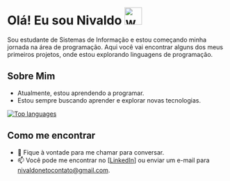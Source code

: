 # Olá! Eu sou Nivaldo <img src="https://user-images.githubusercontent.com/72663882/171687151-bb31c996-c9d2-49c8-b593-734946893b23.gif" alt="waving hand gif" aria-hidden="true" width="40" />

Sou estudante de Sistemas de Informação e estou começando minha jornada na área de programação. Aqui você vai encontrar alguns dos meus primeiros projetos, onde estou explorando linguagens de programação.

## Sobre Mim

- Atualmente, estou aprendendo a programar.
- Estou sempre buscando aprender e explorar novas tecnologias.

[![Top languages](https://github-readme-mwendwa.vercel.app/api/top-langs/?username=NivaldoNeto25&layout=compact&count_private=true&theme=blue-green&title_color=00b3ff)](#)

## Como me encontrar

- 💬 Fique à vontade para me chamar para conversar.
- 📫 Você pode me encontrar no [[LinkedIn](https://www.linkedin.com/in/nivaldo-neto-522265304/)] ou enviar um e-mail para [nivaldonetocontato@gmail.com](mailto:seuemail@exemplo.com).
